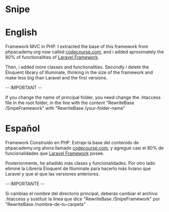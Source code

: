 # Snipe


English
========
Framework MVC in PHP. I extracted the base of this framework from phpacademy.org now called [codecourse.com](https://www.codecourse.com/ "Codecourse"), and i added aproximately the 80% of functionalities of [Laravel Framework](https://www.laravel.com/ "Laravel").

Then, i added more classes and functionalities. Secondly i delete the Eloquent library of Illuminate, thinking in the size of the framework and make less big than Laravel and the first versions.

-- IMPORTANT --

If you change the name of principal folder, you need change the .htaccess file in the root folder, in the line with the content "RewriteBase /SnipeFramework" with "RewriteBase /your-folder-name"

Español
========
Framework Construido en PHP. Extraje la base del contenido de phpacademy.org ahora llamado [codecourse.com](https://www.codecourse.com/ "Codecourse"), y agregué casi el 80% de funcionalidades que [Laravel Framework](https://www.laravel.com/ "Laravel") posee.

Posteriormente, he añadido más clases y funcionalidades. Por otro lado eliminé la Librería Eloquent de Illuminate para hacerlo más liviano que Laravel y que el que las versiones anteriores.

-- IMPORTANTE --

Si cambias el nombre del directorio principal, deberás cambiar el archivo .htaccess y sustituir la línea que dice "RewriteBase /SnipeFramework" por "RewriteBase /nombre-de-tu-carpeta"




